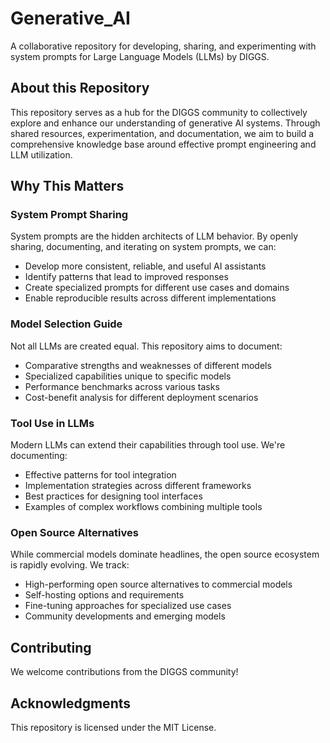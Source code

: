# Generative_AI

A collaborative repository for developing, sharing, and experimenting with system prompts for Large Language Models (LLMs) by DIGGS.

## About this Repository

This repository serves as a hub for the DIGGS community to collectively explore and enhance our understanding of generative AI systems. Through shared resources, experimentation, and documentation, we aim to build a comprehensive knowledge base around effective prompt engineering and LLM utilization.

## Why This Matters

### System Prompt Sharing

System prompts are the hidden architects of LLM behavior. By openly sharing, documenting, and iterating on system prompts, we can:

- Develop more consistent, reliable, and useful AI assistants
- Identify patterns that lead to improved responses
- Create specialized prompts for different use cases and domains
- Enable reproducible results across different implementations

### Model Selection Guide

Not all LLMs are created equal. This repository aims to document:

- Comparative strengths and weaknesses of different models
- Specialized capabilities unique to specific models
- Performance benchmarks across various tasks
- Cost-benefit analysis for different deployment scenarios

### Tool Use in LLMs

Modern LLMs can extend their capabilities through tool use. We're documenting:

- Effective patterns for tool integration
- Implementation strategies across different frameworks
- Best practices for designing tool interfaces
- Examples of complex workflows combining multiple tools

### Open Source Alternatives

While commercial models dominate headlines, the open source ecosystem is rapidly evolving. We track:

- High-performing open source alternatives to commercial models
- Self-hosting options and requirements
- Fine-tuning approaches for specialized use cases
- Community developments and emerging models

## Contributing

We welcome contributions from the DIGGS community! 

## Acknowledgments

This repository is licensed under the MIT License.

